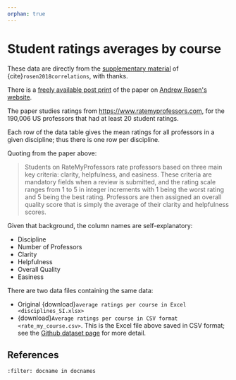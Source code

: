```yaml
---
orphan: true
---
```


# Student ratings averages by course

These data are directly from the [supplementary
material](https://www.tandfonline.com/doi/suppl/10.1080/02602938.2016.1276155)
of {cite}`rosen2018correlations`, with thanks.

There is a [freely available post
print](https://asrosen.com/wp-content/uploads/2018/07/postprint_rmp-1.pdf) of
the paper on [Andrew Rosen's website](https://asrosen.com).

The paper studies ratings from <https://www.ratemyprofessors.com>, for the
190,006 US professors that had at least 20 student ratings.

Each row of the data table gives the mean ratings for all professors in a given discipline; thus there is one row per discipline.

Quoting from the paper above:

> Students on RateMyProfessors rate professors based on three main key
> criteria: clarity, helpfulness, and easiness. These criteria are mandatory
> fields when a review is submitted, and the rating scale ranges from 1 to 5 in
> integer increments with 1 being the worst rating and 5 being the best rating.
> Professors are then assigned an overall quality score that is simply the
> average of their clarity and helpfulness scores.

Given that background, the column names are self-explanatory:

* Discipline
* Number of Professors
* Clarity
* Helpfulness
* Overall Quality
* Easiness

There are two data files containing the same data:

* Original {download}`average ratings per course in Excel <disciplines_SI.xlsx>`
* {download}`Average ratings per course in CSV format <rate_my_course.csv>`.
  This is the Excel file above saved in CSV format; see the [Github dataset
  page](https://github.com/matthew-brett/datasets/tree/master/good_and_easy)
  for more detail.

## References

```{bibliography} /_references.bib
:filter: docname in docnames
```

